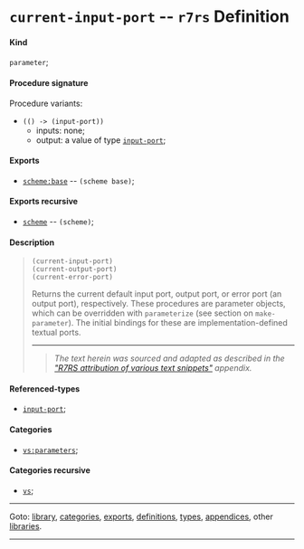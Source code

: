 

<a id='definition__r7rs__current-input-port'></a>

# `current-input-port` -- `r7rs` Definition


<a id='definition__r7rs__current-input-port__kind'></a>

#### Kind

`parameter`;


<a id='definition__r7rs__current-input-port__procedure-signature'></a>

#### Procedure signature

Procedure variants:
 * `(() -> (input-port))`
   * inputs: none;
   * output: a value of type [`input-port`](../../r7rs/types/input-port.md#type__r7rs__input-port);


<a id='definition__r7rs__current-input-port__exports'></a>

#### Exports

 * [`scheme:base`](../../r7rs/exports/scheme_3a_base.md#export__r7rs__scheme_3a_base) -- `(scheme base)`;


<a id='definition__r7rs__current-input-port__exports-recursive'></a>

#### Exports recursive

 * [`scheme`](../../r7rs/exports/scheme.md#export__r7rs__scheme) -- `(scheme)`;


<a id='definition__r7rs__current-input-port__description'></a>

#### Description

> ````
> (current-input-port)
> (current-output-port)
> (current-error-port)
> ````
> 
> 
> Returns the current default input port, output port, or error port (an
> output port), respectively.  These procedures are parameter objects, which can be
> overridden with `parameterize` (see
> section on `make-parameter`).  The initial bindings for these
> are implementation-defined textual ports.
> 
> 
> ----
> > *The text herein was sourced and adapted as described in the ["R7RS attribution of various text snippets"](../../r7rs/appendices/attribution.md#appendix__r7rs__attribution) appendix.*


<a id='definition__r7rs__current-input-port__referenced-types'></a>

#### Referenced-types

 * [`input-port`](../../r7rs/types/input-port.md#type__r7rs__input-port);


<a id='definition__r7rs__current-input-port__categories'></a>

#### Categories

 * [`vs:parameters`](../../vonuvoli/categories/vs_3a_parameters.md#category__vonuvoli__vs_3a_parameters);


<a id='definition__r7rs__current-input-port__categories-recursive'></a>

#### Categories recursive

 * [`vs`](../../vonuvoli/categories/vs.md#category__vonuvoli__vs);

----

Goto: [library](../../r7rs/_index.md#library__r7rs), [categories](../../r7rs/categories/_index.md#toc__r7rs__categories), [exports](../../r7rs/exports/_index.md#toc__r7rs__exports), [definitions](../../r7rs/definitions/_index.md#toc__r7rs__definitions), [types](../../r7rs/types/_index.md#toc__r7rs__types), [appendices](../../r7rs/appendices/_index.md#toc__r7rs__appendices), other [libraries](../../_libraries.md#toc__libraries).

----

